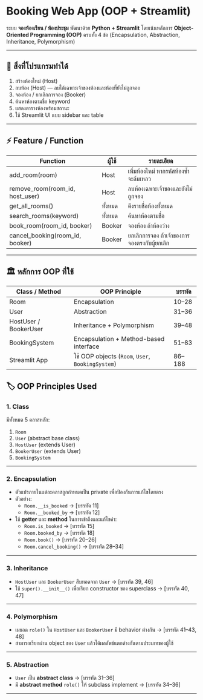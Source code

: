 # Booking Web App (OOP + Streamlit)

ระบบ **จองห้องเรียน / ห้องประชุม** พัฒนาด้วย **Python + Streamlit** โดยเน้นหลักการ **Object-Oriented Programming (OOP)** ครบทั้ง 4 ข้อ (Encapsulation, Abstraction, Inheritance, Polymorphism)

---

## 🔑 สิ่งที่โปรแกรมทำได้

1. สร้างห้องใหม่ (Host)
2. ลบห้อง (Host) — ลบได้เฉพาะเจ้าของห้องและห้องที่ยังไม่ถูกจอง
3. จองห้อง / ยกเลิกการจอง (Booker)
4. ค้นหาห้องตามชื่อ keyword
5. แสดงตารางห้องพร้อมสถานะ
6. ใช้ Streamlit UI แบบ sidebar และ table

---

## ⚡ Feature / Function

| Function                        | ผู้ใช้  | รายละเอียด                                   |
| ------------------------------- | ------- | -------------------------------------------- |
| add_room(room)                  | Host    | เพิ่มห้องใหม่ หากรหัสห้องซ้ำจะล้มเหลว        |
| remove_room(room_id, host_user) | Host    | ลบห้องเฉพาะเจ้าของและยังไม่ถูกจอง            |
| get_all_rooms()                 | ทั้งหมด | ดึงรายชื่อห้องทั้งหมด                        |
| search_rooms(keyword)           | ทั้งหมด | ค้นหาห้องตามชื่อ                             |
| book_room(room_id, booker)      | Booker  | จองห้อง ถ้าห้องว่าง                          |
| cancel_booking(room_id, booker) | Booker  | ยกเลิกการจอง ถ้าเจ้าของการจองตรงกับผู้ยกเลิก |

---

## 🏛 หลักการ OOP ที่ใช้

| Class / Method        | OOP Principle                                     | บรรทัด |
| --------------------- | ------------------------------------------------- | ------ |
| Room                  | Encapsulation                                     | 10–28  |
| User                  | Abstraction                                       | 31–36  |
| HostUser / BookerUser | Inheritance + Polymorphism                        | 39–48  |
| BookingSystem         | Encapsulation + Method-based interface            | 51–83  |
| Streamlit App         | ใช้ OOP objects (`Room`, `User`, `BookingSystem`) | 86–188 |


## 🏷️ OOP Principles Used

### 1. **Class**
มีทั้งหมด 5 คลาสหลัก:
1. `Room`
2. `User` (abstract base class)
3. `HostUser` (extends User)
4. `BookerUser` (extends User)
5. `BookingSystem`

---

### 2. **Encapsulation**
- ตัวแปรภายในแต่ละคลาสถูกกำหนดเป็น private เพื่อป้องกันการแก้ไขโดยตรง
- ตัวอย่าง:
  - `Room.__is_booked` → [บรรทัด 11]  
  - `Room.__booked_by` → [บรรทัด 12]  
- ใช้ **getter** และ **method** ในการเข้าถึงและแก้ไขค่า:
  - `Room.is_booked` → [บรรทัด 15]  
  - `Room.booked_by` → [บรรทัด 18]  
  - `Room.book()` → [บรรทัด 20–26]  
  - `Room.cancel_booking()` → [บรรทัด 28–34]  

---

### 3. **Inheritance**
- `HostUser` และ `BookerUser` สืบทอดจาก `User` → [บรรทัด 39, 46]  
- ใช้ `super().__init__()` เพื่อเรียก constructor ของ superclass → [บรรทัด 40, 47]  

---

### 4. **Polymorphism**
- เมธอด `role()` ใน `HostUser` และ `BookerUser` มี behavior ต่างกัน → [บรรทัด 41–43, 48]  
- สามารถเรียกผ่าน object ของ `User` แล้วได้ผลลัพธ์แตกต่างกันตามประเภทของผู้ใช้

---

### 5. **Abstraction**
- `User` เป็น **abstract class** → [บรรทัด 31–36]  
- มี **abstract method** `role()` ให้ subclass implement → [บรรทัด 34–36]  

---

